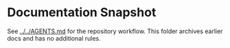 # Documentation Snapshot

See [../../AGENTS.md](../../AGENTS.md) for the repository workflow. This folder archives earlier docs and has no additional rules.
